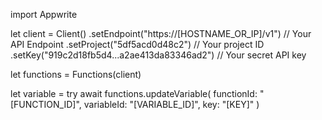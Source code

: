 import Appwrite

let client = Client()
    .setEndpoint("https://[HOSTNAME_OR_IP]/v1") // Your API Endpoint
    .setProject("5df5acd0d48c2") // Your project ID
    .setKey("919c2d18fb5d4...a2ae413da83346ad2") // Your secret API key

let functions = Functions(client)

let variable = try await functions.updateVariable(
    functionId: "[FUNCTION_ID]",
    variableId: "[VARIABLE_ID]",
    key: "[KEY]"
)

